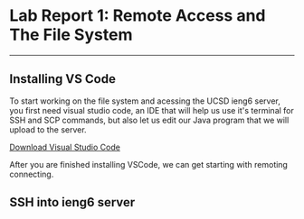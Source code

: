 # Lab Report 1: Remote Access and The File System
---
## Installing VS Code
To start working on the file system and acessing the UCSD ieng6 server, you first need visual studio code,
an IDE that will help us use it's terminal for SSH and SCP commands, but also let us edit our Java program
that we will upload to the server.

[Download Visual Studio Code](https://code.visualstudio.com/download)

After you are finished installing VSCode, we can get starting with remoting connecting.

## SSH into ieng6 server

